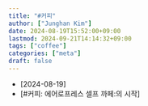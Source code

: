 ```yaml
---
title: "#커피"
author: ["Junghan Kim"]
date: 2024-08-19T15:52:00+09:00
lastmod: 2024-09-21T14:14:32+09:00
tags: ["coffee"]
categories: ["meta"]
draft: false
---
```


-   [2024-08-19]
-   [#커피: 에어로프레스 셀프 까페:의 시작]
